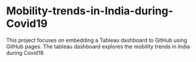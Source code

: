 # Mobility-trends-in-India-during-Covid19
This project focuses on embedding a Tableau dashboard to GitHub using GitHub pages. The tableau dashboard explores the mobility trends in India during Covid19.
